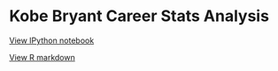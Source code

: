 # Kobe Bryant Career Stats Analysis

[View IPython notebook](https://nbviewer.jupyter.org/github/yuting1214/-Kobe-Bryant-Career-Stats-Analysis/blob/master/code/Exploratory%20Data%20Analysis%20Kobe.ipynb)

[View R markdown](https://mark-chen-yt.rstudio.cloud/fc5b4de2902a4f218311486af69a0f29/file_show?path=%2Fcloud%2Fproject%2FKobe-Bryant-Career-Stats-Analysis.html)
